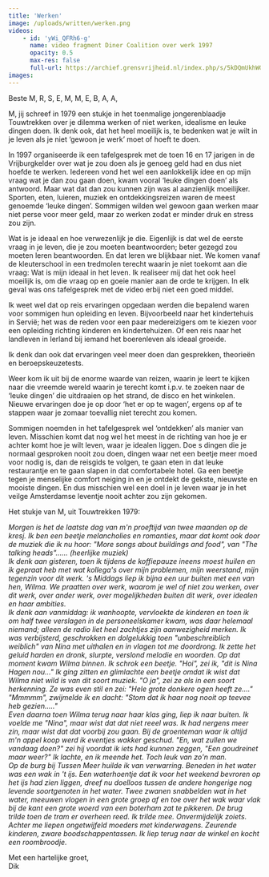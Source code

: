 ```yaml
---
title: 'Werken'
image: /uploads/written/werken.png
videos:
    - id: 'yWi_QFRh6-g'
      name: video fragment Diner Coalition over werk 1997
      opacity: 0.5
      max-res: false
      full-url: https://archief.grensvrijheid.nl/index.php/s/5kDQmUkhWGl6x7l
images:
---
```


Beste M, R, S, E, M, M, E, B, A, A,

M, jij schreef in 1979 een stukje in het toenmalige jongerenblaadje Touwtrekken over je dilemma werken of niet werken, idealisme en leuke dingen doen. Ik denk ook, dat het heel moeilijk is, te bedenken wat je wilt in je leven als je niet ‘gewoon je werk’ moet of hoeft te doen.

In 1997 organiseerde ik een tafelgesprek met de toen 16 en 17 jarigen in de Vrijburgkelder over wat je zou doen als je genoeg geld had en dus niet hoefde te werken. Iedereen vond het wel een aanlokkelijk idee en op mijn vraag wat je dan zou gaan doen, kwam vooral ‘leuke dingen doen’ als antwoord. Maar wat dat dan zou kunnen zijn was al aanzienlijk moeilijker. Sporten, eten, luieren, muziek en ontdekkingsreizen waren de meest genoemde ‘leuke dingen’. Sommigen wilden wel gewoon gaan werken maar niet perse voor meer geld, maar zo werken zodat er minder druk en stress zou zijn.

Wat is je ideaal en hoe verwezenlijk je die. Eigenlijk is dat wel de eerste vraag in je leven, die je zou moeten beantwoorden; beter gezegd zou moeten leren beantwoorden. En dat leren we blijkbaar niet. We komen vanaf de kleuterschool in een tredmolen terecht waarin je niet toekomt aan die vraag: Wat is mijn ideaal in het leven. Ik realiseer mij dat het ook heel moeilijk is, om die vraag op en goeie manier aan de orde te krijgen. In elk geval was ons tafelgesprek met de video erbij niet een goed middel. 

Ik weet wel dat op reis ervaringen opgedaan werden die bepalend waren voor sommigen hun opleiding en leven. Bijvoorbeeld naar het kindertehuis in Servië; het was de reden voor een paar medereizigers om te kiezen voor een opleiding richting kinderen en kindertehuizen. Of een reis naar het landleven in Ierland bij iemand het boerenleven als ideaal groeide.

Ik denk dan ook dat ervaringen veel meer doen dan gesprekken, theorieën en beroepskeuzetests. 

Weer kom ik uit bij de enorme waarde van reizen, waarin je leert te kijken naar die vreemde wereld waarin je terecht komt i.p.v. te zoeken naar de ‘leuke dingen’ die uitdraaien op het strand, de disco en het winkelen. Nieuwe ervaringen doe je op door ‘het er op te wagen’, ergens op af te stappen waar je zomaar toevallig niet terecht zou komen. 

Sommigen noemden in het tafelgesprek wel ‘ontdekken’ als manier van leven. Misschien komt dat nog wel het meest in de richting van hoe je er achter komt hoe je wilt leven, waar je idealen liggen. Doe s dingen die je normaal gesproken nooit zou doen, dingen waar net een beetje meer moed voor nodig is, dan de reisgids te volgen, te gaan eten in dat leuke restaurantje en te gaan slapen in dat comfortabele hotel. Ga een beetje tegen je menselijke comfort neiging in en je ontdekt de gekste, nieuwste en mooiste dingen. En dus misschien wel een doel in je leven waar je in het veilge Amsterdamse leventje nooit achter zou zijn gekomen.

Het stukje van M, uit Touwtrekken 1979:

<em>Morgen is het de laatste dag van m'n proeftijd van twee maanden op de kresj. Ik ben een beetje melancholies en romanties, maar dat komt ook door de muziek die ik nu hoor: "More songs about buildings and food", van "The talking heads"...... (heerlijke muziek)<br />
Ik denk aan gisteren, toen ik tijdens de koffiepauze ineens moest huilen en ik gepraat heb met wat kollega's over mijn problemen, mijn weerstand, mijn tegenzin voor dit werk. 's Middags liep ik bijna een uur buiten met een van hen, Wilma. We praatten over werk, waarom je wel of niet zou werken, over dit werk, over ander werk, over mogelijkheden buiten dit werk, over idealen en haar ambities.<br />
Ik denk aan vanmiddag: ik wanhoopte, vervloekte de kinderen en toen ik om half twee verslagen in de personeelskamer kwam, was daar helemaal niemand; alleen de radio liet heel zachtjes zijn aanwezigheid merken. Ik was verbijsterd, geschrokken en dolgelukkig toen "unbeschreiblich weiblich" van Nina met uithalen en in vlagen tot me doordrong. Ik zette het geluid harden en dronk, slurpte, verslond melodie en woorden. Op dat moment kwam Wilma binnen. Ik schrok een beetje. "Hoi", zei ik, "dit is Nina Hagen nou..." Ik ging zitten en glimlachte een beetje omdat ik wist dat Wilma niet wild is van dit soort muziek. "O ja", zei ze als in een soort herkenning. Ze was even stil en zei: "Hele grote donkere ogen heeft ze...." "Mmmmm", zwijmelde ik en dacht: "Stom dat ik haar nog nooit op teevee heb gezien....."<br />
Even daarna toen Wilma terug naar haar klas ging, liep ik naar buiten. Ik voelde me "Nina", maar wist dat dat niet reeel was. Ik had nergens meer zin, maar wist dat dat voorbij zou gaan. Bij de groenteman waar ik altijd m'n appel koop werd ik eventjes wakker geschud. "En, wat zullen we vandaag doen?" zei hij voordat ik iets had kunnen zeggen, "Een goudreinet maar weer?" Ik lachte, en ik meende het. Toch leuk van zo'n man.<br />
Op de burg bij Tussen Meer huilde ik van verwarring. Beneden in het water was een wak in 't ijs. Een waterhoentje dat ik voor het weekend bevroren op het ijs had zien liggen, dreef nu doelloos tussen de andere hongerige nog levende soortgenoten in het water. Twee zwanen snabbelden wat in het water, meeuwen vlogen in een grote groep af en toe over het wak waar vlak bij de kant een grote woerd van een boterham zat te pikkeren. De brug trilde toen de tram er overheen reed. Ik trilde mee. Onvermijdelijk zoiets. Achter me liepen ongetwijfeld moeders met kinderwagens. Zeurende kinderen, zware boodschappentassen. Ik liep terug naar de winkel en kocht een roombroodje.</em>

Met een hartelijke groet, <br />
Dik